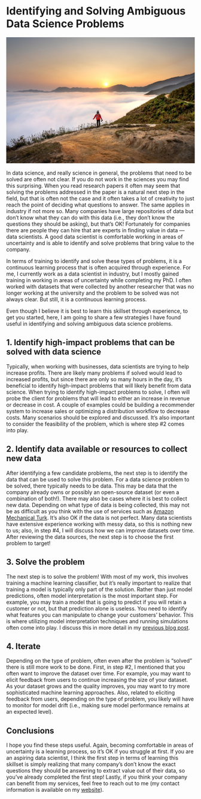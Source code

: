 # Identifying and Solving Ambiguous Data Science Problems

![Image for post](/images/2020-07-12-ambiguous-data-science-problems/media/image1.jpeg)

In data science, and really science in general, the problems that need to be solved are often not clear. If you do not work in the sciences you may find this surprising. When you read research papers it often may seem that solving the problems addressed in the paper is a natural next step in the field, but that is often not the case and it often takes a lot of creativity to just reach the point of deciding what questions to answer. The same applies in industry if not more so. Many companies have large repositories of data but don’t know what they can do with this data (i.e., they don’t know the questions they should be asking), but that’s OK! Fortunately for companies there are people they can hire that are experts in finding value in data — data scientists. A good data scientist is comfortable working in areas of uncertainty and is able to identify and solve problems that bring value to the company.

In terms of training to identify and solve these types of problems, it is a continuous learning process that is often acquired through experience. For me, I currently work as a data scientist in industry, but I mostly gained training in working in areas of uncertainty while completing my PhD. I often worked with datasets that were collected by another researcher that was no longer working at the university and the problem to be solved was not always clear. But still, it is a continuous learning process.

Even though I believe it is best to learn this skillset through experience, to get you started, here, I am going to share a few strategies I have found useful in identifying and solving ambiguous data science problems.

## 1\. Identify high-impact problems that can be solved with data science

Typically, when working with businesses, data scientists are trying to help increase profits. There are likely many problems if solved would lead to increased profits, but since there are only so many hours in the day, it’s beneficial to identify high-impact problems that will likely benefit from data science. When trying to identify high-impact problems to solve, I often will probe the client for problems that will lead to either an increase in revenue or decrease in cost. A couple of examples could be building a recommender system to increase sales or optimizing a distribution workflow to decrease costs. Many scenarios should be explored and discussed. It’s also important to consider the feasibility of the problem, which is where step \#2 comes into play.

## 2\. Identify data available or resources to collect new data

After identifying a few candidate problems, the next step is to identify the data that can be used to solve this problem. For a data science problem to be solved, there typically needs to be data. This may be data that the company already owns or possibly an open-source dataset (or even a combination of both!). There may also be cases where it is best to collect new data. Depending on what type of data is being collected, this may not be as difficult as you think with the use of services such as [Amazon Mechanical Turk](https://www.mturk.com/). It’s also OK if the data is not perfect. Many data scientists have extensive experience working with messy data, so this is nothing new to us; also, in step \#4, I will discuss how we can improve datasets over time. After reviewing the data sources, the next step is to choose the first problem to target!

## 3\. Solve the problem

The next step is to solve the problem! With most of my work, this involves training a machine learning classifier, but it’s really important to realize that training a model is typically only part of the solution. Rather than just model predictions, often model interpretation is the most important step. For example, you may train a model that is going to predict if you will retain a customer or not, but that prediction alone is useless. You need to identify what features you can manipulate to change your customers’ behavior. This is where utilizing model interpretation techniques and running simulations often come into play. I discuss this in more detail in my [previous blog post](https://towardsdatascience.com/machine-learning-algorithms-are-not-black-boxes-541ddaf760c3).

## 4\. Iterate

Depending on the type of problem, often even after the problem is “solved” there is still more work to be done. First, in step \#2, I mentioned that you often want to improve the dataset over time. For example, you may want to elicit feedback from users to continue increasing the size of your dataset. As your dataset grows and the quality improves, you may want to try more sophisticated machine learning approaches. Also, related to eliciting feedback from users, depending on the type of problem, you likely will have to monitor for model drift (i.e., making sure model performance remains at an expected level).

## Conclusions

I hope you find these steps useful. Again, becoming comfortable in areas of uncertainty is a learning process, so it’s OK if you struggle at first. If you are an aspiring data scientist, I think the first step in terms of learning this skillset is simply realizing that many company’s don’t know the exact questions they should be answering to extract value out of their data, so you’ve already completed the first step! Lastly, if you think your company can benefit from my services, feel free to reach out to me (my contact information is available on my [website](https://zachmonge.github.io/)).
